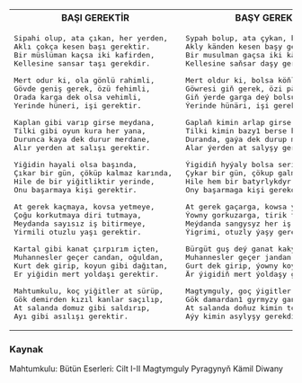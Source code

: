 <table>
<tr>
<th> BAŞI GEREKTİR </th>
<th> BAŞY GEREKDİR </th>
</tr>
<tr>
<td>

<pre>
Sipahi olup, ata çıkan, her yerden, 
Aklı çokça kesen başı gerektir. 
Bir müslüman kaçsa iki kafirden, 
Kellesine sansar taşı gerekdir. 

Mert odur ki, ola gönlü rahimli, 
Gövde geniş gerek, özü fehimli, 
Orada karga dek olsa vehimli, 
Yerinde hüneri, işi gerektir. 

Kaplan gibi varıp girse meydana, 
Tilki gibi oyun kura her yana, 
Durunca kaya dek durur merdane, 
Alır yerden at salışı gerektir. 

Yiğidin hayali olsa başında, 
Çıkar bir gün, çöküp kalmaz karında, 
Hile de bir yiğitliktir yerinde, 
Onu başarmaya kişi gerektir. 

At gerek kaçmaya, kovsa yetmeye, 
Çoğu korkutmaya diri tutmaya, 
Meydanda sayısız iş bitirmeye, 
Yirmili otuzlu yaşı gerektir. 

Kartal gibi kanat çırpırım içten, 
Muhannesler geçer candan, oğuldan, 
Kurt dek girip, koyun gibi dağıtan, 
Er yiğidin mert yoldaşı gerektir. 

Mahtumkulu, koç yiğitler at sürüp, 
Gök demirden kızıl kanlar saçılıp, 
At salanda domuz gibi saldırıp, 
Ayı gibi asılışı gerektir. 
</pre>

</td>
<td>

<pre>
Sypah bolup, ata çykan, her ýerden,
Akly känden kesen başy gerekdir.
Bir musulman gaçsa iki käpirden,
Kellesine saňsar daşy gerekdir.
  
Mert oldur ki, bolsa köňli rehimli,
Göwresi giň gerek, özi pähimli,
Giň ýerde garga deý bolsun wehimli,
Ýerinde hünäri, işi gerekdir.
  
Gaplaň kimin arlap girse meýdana,
Tilki kimin bazy1 berse her ýana,
Duranda, gaýa dek durup merdana,
Alar ýerden at salyşy gerekdir.
  
Ýigidiň hyýaly bolsa serinde,
Çykar bir gün, çökup galmaz garynda,
Hile hem bir batyrlykdyr ýerinde,
Ony başarmaga kişi gerekdir.

At gerek gaçarga, kowsa ýeterge,
Ýowny gorkuzarga, tirik tutarga,
Meýdanda sangysyz her iş bitirge,
Ýigrimi, otuzly ýaşy gerekdir.
  
Bürgüt guş deý ganat kakyp dügülden,
Muhannesler geçer jandan, oguldan,
Gurt dek girip, ýowny koý dek dagyldan,
Är ýigidiň mert ýoldaşy gerekdir.
  
Magtymguly, goç ýigitler çapylyp,
Gök damardan1 gyrmyzy ganlar sepilip,
At salanda doňuz kimin topulyp,
Aýy kimin asylyşy gerekdir.
</pre>

</td>
</tr>
</table>

### Kaynak
Mahtumkulu: Bütün Eserleri: Cilt I-II
Magtymguly Pyragynyň Kämil Diwany
